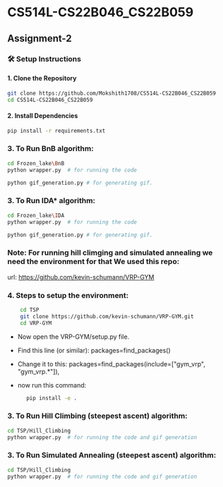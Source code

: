 # CS514L-CS22B046_CS22B059
## Assignment-2



### 🛠️ Setup Instructions

#### 1. Clone the Repository

```bash
git clone https://github.com/Mokshith1708/CS514L-CS22B046_CS22B059
cd CS514L-CS22B046_CS22B059

```
#### 2. Install Dependencies
``` bash
pip install -r requirements.txt
```

### 3. To Run BnB algorithm:
``` bash
cd Frozen_lake\BnB
python wrapper.py  # for running the code

python gif_generation.py # for generating gif.
```

### 3. To Run IDA* algorithm:
``` bash
cd Frozen_lake\IDA
python wrapper.py  # for running the code

python gif_generation.py # for generating gif.
```

### Note: For running hill climging and simulated annealing we need the environment for that We used this repo:
url: https://github.com/kevin-schumann/VRP-GYM

### 4. Steps to setup the environment:
``` bash
    cd TSP
    git clone https://github.com/kevin-schumann/VRP-GYM.git
    cd VRP-GYM
```
   - Now open the VRP-GYM/setup.py file.
   - Find this line (or similar):
        packages=find_packages()
   - Change it to this:
        packages=find_packages(include=["gym_vrp", "gym_vrp.*"]),

   - now run this command:

``` bash
      pip install -e .
```

### 3. To Run Hill Climbing (steepest ascent) algorithm:
``` bash
cd TSP/Hill_Climbing
python wrapper.py  # for running the code and gif generation
```

### 3. To Run Simulated Annealing (steepest ascent) algorithm:
``` bash
cd TSP/Hill_Climbing
python wrapper.py  # for running the code and gif generation
```